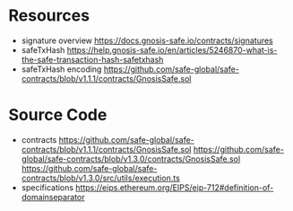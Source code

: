 
# Resources
- signature overview https://docs.gnosis-safe.io/contracts/signatures
- safeTxHash https://help.gnosis-safe.io/en/articles/5246870-what-is-the-safe-transaction-hash-safetxhash
- safeTxHash encoding https://github.com/safe-global/safe-contracts/blob/v1.1.1/contracts/GnosisSafe.sol

# Source Code
- contracts
    https://github.com/safe-global/safe-contracts/blob/v1.1.1/contracts/GnosisSafe.sol
    https://github.com/safe-global/safe-contracts/blob/v1.3.0/contracts/GnosisSafe.sol
    https://github.com/safe-global/safe-contracts/blob/v1.3.0/src/utils/execution.ts
- specifications
    https://eips.ethereum.org/EIPS/eip-712#definition-of-domainseparator
